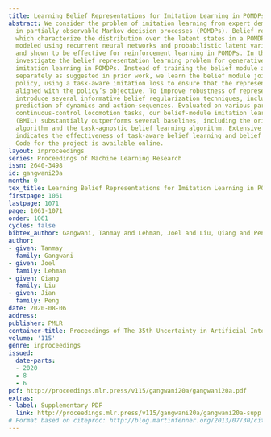 ```yaml
---
title: Learning Belief Representations for Imitation Learning in POMDPs
abstract: We consider the problem of imitation learning from expert demonstrations
  in partially observable Markov decision processes (POMDPs). Belief representations,
  which characterize the distribution over the latent states in a POMDP, have been
  modeled using recurrent neural networks and probabilistic latent variable models,
  and shown to be effective for reinforcement learning in POMDPs. In this work, we
  investigate the belief representation learning problem for generative adversarial
  imitation learning in POMDPs. Instead of training the belief module and the policy
  separately as suggested in prior work, we learn the belief module jointly with the
  policy, using a task-aware imitation loss to ensure that the representation is more
  aligned with the policy’s objective. To improve robustness of representation, we
  introduce several informative belief regularization techniques, including multi-step
  prediction of dynamics and action-sequences. Evaluated on various partially observable
  continuous-control locomotion tasks, our belief-module imitation learning approach
  (BMIL) substantially outperforms several baselines, including the original GAIL
  algorithm and the task-agnostic belief learning algorithm. Extensive ablation analysis
  indicates the effectiveness of task-aware belief learning and belief regularization.
  Code for the project is available online.
layout: inproceedings
series: Proceedings of Machine Learning Research
issn: 2640-3498
id: gangwani20a
month: 0
tex_title: Learning Belief Representations for Imitation Learning in POMDPs
firstpage: 1061
lastpage: 1071
page: 1061-1071
order: 1061
cycles: false
bibtex_author: Gangwani, Tanmay and Lehman, Joel and Liu, Qiang and Peng, Jian
author:
- given: Tanmay
  family: Gangwani
- given: Joel
  family: Lehman
- given: Qiang
  family: Liu
- given: Jian
  family: Peng
date: 2020-08-06
address: 
publisher: PMLR
container-title: Proceedings of The 35th Uncertainty in Artificial Intelligence Conference
volume: '115'
genre: inproceedings
issued:
  date-parts:
  - 2020
  - 8
  - 6
pdf: http://proceedings.mlr.press/v115/gangwani20a/gangwani20a.pdf
extras:
- label: Supplementary PDF
  link: http://proceedings.mlr.press/v115/gangwani20a/gangwani20a-supp.pdf
# Format based on citeproc: http://blog.martinfenner.org/2013/07/30/citeproc-yaml-for-bibliographies/
---
```

